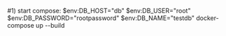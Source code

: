 #1) start compose: 
$env:DB_HOST="db" 
$env:DB_USER="root"
$env:DB_PASSWORD="rootpassword"
$env:DB_NAME="testdb"
docker-compose up --build